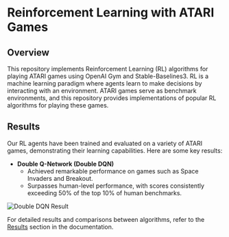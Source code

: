 # Reinforcement Learning with ATARI Games

## Overview

This repository implements Reinforcement Learning (RL) algorithms for playing ATARI games using OpenAI Gym and Stable-Baselines3. RL is a machine learning paradigm where agents learn to make decisions by interacting with an environment. ATARI games serve as benchmark environments, and this repository provides implementations of popular RL algorithms for playing these games.

## Results

Our RL agents have been trained and evaluated on a variety of ATARI games, demonstrating their learning capabilities. Here are some key results:

- **Double Q-Network (Double DQN)**
  - Achieved remarkable performance on games such as Space Invaders and Breakout.
  - Surpasses human-level performance, with scores consistently exceeding 50% of the top 10% of human benchmarks.

![Double DQN Result](images/double_dqn_result.png)

For detailed results and comparisons between algorithms, refer to the [Results](#results) section in the documentation.
